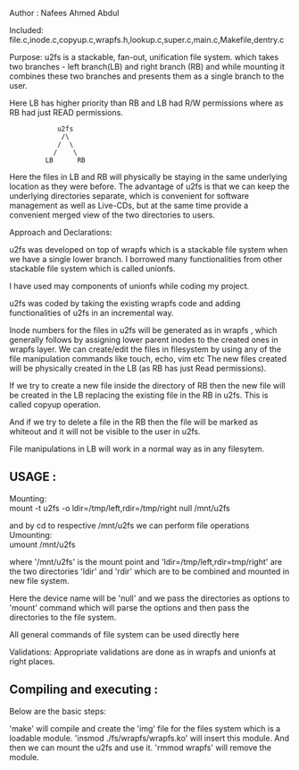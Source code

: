 
Author : Nafees Ahmed Abdul

Included:
file.c,inode.c,copyup.c,wrapfs.h,lookup.c,super.c,main.c,Makefile,dentry.c

Purpose:
u2fs is a stackable, fan-out, unification file system.
which takes two branches - left branch(LB) and right branch (RB)
and while mounting it combines these two branches and
presents them as a single branch to the user.

Here LB has higher priority than RB and LB had R/W permissions where as
RB had just READ permissions.

                u2fs
                 /\
                /  \
               /    \
             LB      RB

Here the files in LB and RB will physically be staying in the same underlying
location as they were before. The advantage of u2fs is that we can keep the
underlying directories separate, which is convenient for software management
as well as Live-CDs, but at the same time provide a convenient merged view
of the two directories to users.


Approach and Declarations:

u2fs was developed on top of wrapfs which is a stackable file system when
we have a single lower branch. I borrowed many functionalities from other 
stackable file system which is called unionfs.

I have used may components of unionfs while coding my project.

u2fs was coded by taking the existing wrapfs code and adding functionalities of u2fs
in an incremental way.

Inode numbers for the files in u2fs will be generated as in wrapfs , which generally
follows by assigning lower parent inodes to the created ones in wrapfs layer.
We can create/edit the files in filesystem by using any of the file manipulation commands
like touch, echo, vim etc
The new files created will be physically created in the LB (as RB has just Read permissions).

If we try to create a new file inside the directory of RB then the new file will be created
in the LB replacing the existing file in the RB in u2fs. This is called copyup operation.

And if we try to delete a file in the RB then the file will be marked as whiteout and it
will not be visible to the user in u2fs.

File manipulations in LB will work in a normal way as in any filesytem.

USAGE :
-------

Mounting:       
mount -t u2fs -o ldir=/tmp/left,rdir=/tmp/right null /mnt/u2fs

and by cd to respective /mnt/u2fs we can perform file operations
Umounting:      
umount /mnt/u2fs

where '/mnt/u2fs' is the mount point and 'ldir=/tmp/left,rdir=tmp/right'
are the two directories 'ldir' and 'rdir' which are to be combined and mounted
in new file system.

Here the device name will be 'null' and we pass the directories as options to
'mount' command which will parse the options and then pass the directories to
the file system.

All general commands of file system can be used directly here


Validations:
	Appropriate validations are done as in wrapfs and unionfs at right places.
	
Compiling and executing :
------------------------
Below are the basic steps:

'make' will compile and create the 'img' file for the files system which is a loadable module.
'insmod ./fs/wrapfs/wrapfs.ko' will insert this module.
And then we can mount the u2fs and use it.
'rmmod wrapfs' will remove the module.	


